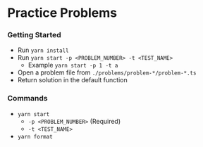 # Practice Problems

### Getting Started

- Run `yarn install`
- Run `yarn start -p <PROBLEM_NUMBER> -t <TEST_NAME>`
  - Example `yarn start -p 1 -t a`
- Open a problem file from `./problems/problem-*/problem-*.ts`
- Return solution in the default function

### Commands

- `yarn start`
  - `-p <PROBLEM_NUMBER>` (Required)
  - `-t <TEST_NAME>`
- `yarn format`
